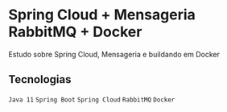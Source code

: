 # Spring Cloud + Mensageria RabbitMQ + Docker

Estudo sobre Spring Cloud, Mensageria e buildando em Docker 

## Tecnologias
`Java 11` 
`Spring Boot`
`Spring Cloud`
`RabbitMQ`
`Docker`


